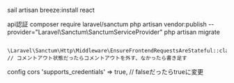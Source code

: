 sail artisan breeze:install react

api認証
composer require laravel/sanctum
php artisan vendor:publish --provider="Laravel\Sanctum\SanctumServiceProvider"
php artisan migrate

            \Laravel\Sanctum\Http\Middleware\EnsureFrontendRequestsAreStateful::class, // コメントアウト状態だったらコメントアウトを外す、なかったら書き足す

config  cors    'supports_credentials' => true, // falseだったらtrueに変更
